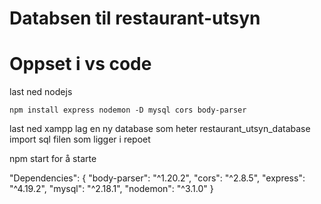 # Databsen til restaurant-utsyn

# Oppset i vs code
last ned nodejs

```
npm install express nodemon -D mysql cors body-parser
```

last ned xampp
lag en ny database som heter restaurant_utsyn_database
import sql filen som ligger i repoet

npm start for å starte

"Dependencies": {
    "body-parser": "^1.20.2",
    "cors": "^2.8.5",
    "express": "^4.19.2",
    "mysql": "^2.18.1",
    "nodemon": "^3.1.0"
  }